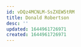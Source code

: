 ```yaml
---
id: vDQz4MCNLM-SsZXEW5tRM
title: Donald Robertson
desc: ''
updated: 1644961726971
created: 1644961726971
---
```


